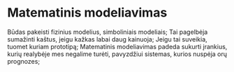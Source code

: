 # Matematinis modeliavimas

Būdas pakeisti fizinius modelius, simboliniais modeliais; Tai pagelbėja sumažinti kaštus, jeigu kažkas labai daug kainuoja; Jeigu tai suveikia, tuomet kuriam prototipą; Matematinis modeliavimas padeda sukurti įrankius, kurių realybėje mes negalime turėti, pavyzdžiui sistemas, kurios nuspėja orų prognozes;

